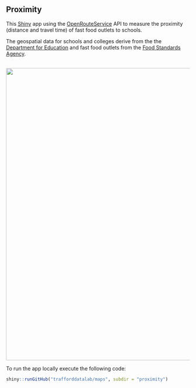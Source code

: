 ## Proximity 

This [Shiny](https://cran.r-project.org/web/packages/shiny/index.html) app using the [OpenRouteService](https://openrouteservice.org/) API to measure the proximity (distance and travel time) of fast food outlets to schools.

The geospatial data for schools and colleges derive from the the [Department for Education](https://get-information-schools.service.gov.uk/) and fast food outlets from the [Food Standards Agency](http://ratings.food.gov.uk/open-data/en-GB).

<br>

<img src="https://github.com/traffordDataLab/shiny/blob/master/proximity/screenshot.png" width="800">

<br />

To run the app locally execute the following code: 

``` r
shiny::runGitHub("trafforddatalab/maps", subdir = "proximity")
```

